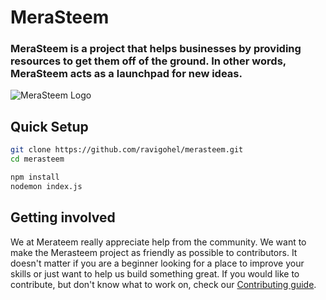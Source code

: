 # MeraSteem
### MeraSteem is a project that helps businesses by providing resources to get them off of the ground. In other words, MeraSteem acts as a launchpad for new ideas.

![MeraSteem Logo](https://steemitimages.com/0x0/https://cdn.steemitimages.com/DQmZukwzFfLTasJwWc2w5NsLZYkkbGWW7SyTYa3XZQ29MAX/merasteem_logo_post_main.jpg)

## Quick Setup

```bash
git clone https://github.com/ravigohel/merasteem.git
cd merasteem

npm install
nodemon index.js
```
## Getting involved

We at Merateem really appreciate help from the community. We want to make the Merasteem project as friendly as possible to contributors. It doesn't matter if you are a beginner looking for a place to improve your skills or just want to help us build something great.
If you would like to contribute, but don't know what to work on, check our [Contributing guide][contributing].

[contributing]: ./docs/CONTRIBUTING.md
